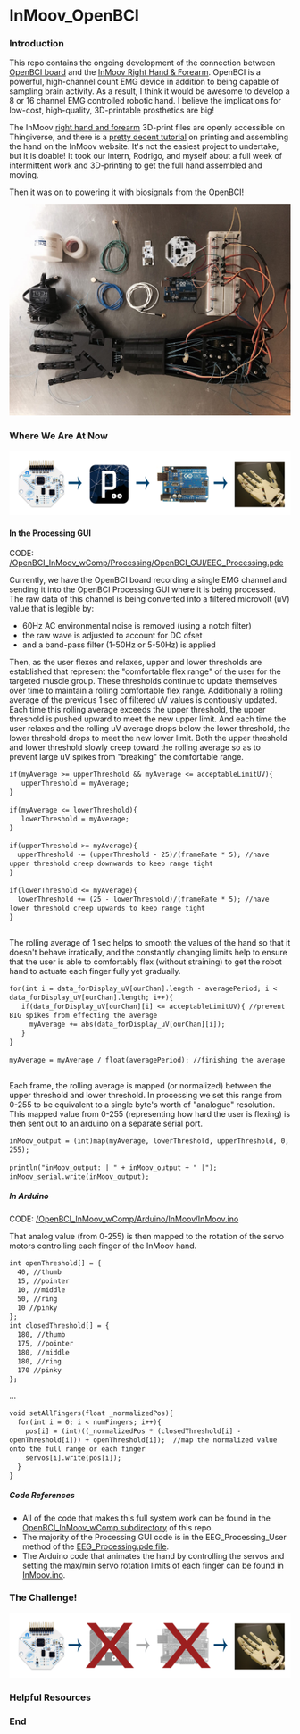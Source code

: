 # InMoov_OpenBCI

### Introduction

This repo contains the ongoing development of the connection between [OpenBCI board](http://www.openbci.com/) and the [InMoov Right Hand & Forearm](http://www.inmoov.fr/hand-and-forarm/). OpenBCI is a powerful, high-channel count EMG device in addition to being capable of sampling brain activity. As a result, I think it would be awesome to develop a 8 or 16 channel EMG controlled robotic hand. I believe the implications for low-cost, high-quality, 3D-printable prosthetics are big! 

The InMoov [right hand and forearm](http://www.thingiverse.com/thing:17773) 3D-print files are openly accessible on Thingiverse, and there is a [pretty decent tutorial](http://www.inmoov.fr/hand-and-forarm/) on printing and assembling the hand on the InMoov website. It's not the easiest project to undertake, but it is doable! It took our intern, Rodrigo, and myself about a full week of intermittent work and 3D-printing to get the full hand assembled and moving.

Then it was on to powering it with biosignals from the OpenBCI!

![image](images/HAND2.jpg)

### Where We Are At Now


![image](images/InMoov_wComp_Diagram.png)

#### In the Processing GUI
CODE: [/OpenBCI_InMoov_wComp/Processing/OpenBCI_GUI/EEG_Processing.pde](https://github.com/conorrussomanno/OpenBCI_InMoov/blob/master/OpenBCI_InMoov_wComp/Processing/OpenBCI_GUI/EEG_Processing.pde)

Currently, we have the OpenBCI board recording a single EMG channel and sending it into the OpenBCI Processing GUI where it is being processed. The raw data of this channel is being converted into a filtered microvolt (uV) value that is legible by:

- 60Hz AC environmental noise is removed (using a notch filter)
- the raw wave is adjusted to account for DC ofset
- and a band-pass filter (1-50Hz or 5-50Hz) is applied

Then, as the user flexes and relaxes, upper and lower thresholds are established that represent the "comfortable flex range" of the user for the targeted muscle group. These thresholds continue to update themselves over time to maintain a rolling comfortable flex range. Additionally a rolling average of the previous 1 sec of filtered uV values is contiously updated. Each time this rolling average exceeds the upper threshold, the upper threshold is pushed upward to meet the new upper limit. And each time the user relaxes and the rolling uV average drops below the lower threshold, the lower threshold drops to meet the new lower limit. Both the upper threshold and lower threshold slowly creep toward the rolling average so as to prevent large uV spikes from "breaking" the comfortable range. 

```
if(myAverage >= upperThreshold && myAverage <= acceptableLimitUV){ 
   upperThreshold = myAverage; 
}

if(myAverage <= lowerThreshold){
   lowerThreshold = myAverage; 
}

if(upperThreshold >= myAverage){
  upperThreshold -= (upperThreshold - 25)/(frameRate * 5); //have upper threshold creep downwards to keep range tight
}

if(lowerThreshold <= myAverage){
  lowerThreshold += (25 - lowerThreshold)/(frameRate * 5); //have lower threshold creep upwards to keep range tight
}
    
```

The rolling average of 1 sec helps to smooth the values of the hand so that it doesn't behave irratically, and the constantly changing limits help to ensure that the user is able to comfortably flex (without straining) to get the robot hand to actuate each finger fully yet gradually.

```
for(int i = data_forDisplay_uV[ourChan].length - averagePeriod; i < data_forDisplay_uV[ourChan].length; i++){
   if(data_forDisplay_uV[ourChan][i] <= acceptableLimitUV){ //prevent BIG spikes from effecting the average
     myAverage += abs(data_forDisplay_uV[ourChan][i]);
   }
}

myAverage = myAverage / float(averagePeriod); //finishing the average
    
```


Each frame, the rolling average is mapped (or normalized) between the upper threshold and lower threshold. In processing we set this range from 0-255 to be equivalent to a single byte's worth of "analogue" resolution. This mapped value from 0-255 (representing how hard the user is flexing) is then sent out to an arduino on a separate serial port. 

```
inMoov_output = (int)map(myAverage, lowerThreshold, upperThreshold, 0, 255);

println("inMoov_output: | " + inMoov_output + " |");
inMoov_serial.write(inMoov_output);
```

##### In Arduino
CODE: [/OpenBCI_InMoov_wComp/Arduino/InMoov/InMoov.ino](https://github.com/conorrussomanno/OpenBCI_InMoov/blob/master/OpenBCI_InMoov_wComp/Arduino/InMoov/InMoov.ino)

That analog value (from 0-255) is then mapped to the rotation of the servo motors controlling each finger of the InMoov hand.

```
int openThreshold[] = {
  40, //thumb
  15, //pointer
  10, //middle
  50, //ring
  10 //pinky
};
int closedThreshold[] = {
  180, //thumb
  175, //pointer
  180, //middle
  180, //ring
  170 //pinky
};
```
... 

```
void setAllFingers(float _normalizedPos){
  for(int i = 0; i < numFingers; i++){
    pos[i] = (int)((_normalizedPos * (closedThreshold[i] - openThreshold[i])) + openThreshold[i]);  //map the normalized value onto the full range or each finger
    servos[i].write(pos[i]);
  }
}
```


##### Code References

- All of the code that makes this full system work can be found in the [OpenBCI_InMoov_wComp subdirectory](https://github.com/conorrussomanno/OpenBCI_InMoov/tree/master/OpenBCI_InMoov_wComp) of this repo. 
- The majority of the Processing GUI code is in the EEG_Processing_User method of the [EEG_Processing.pde file](https://github.com/conorrussomanno/OpenBCI_InMoov/blob/master/OpenBCI_InMoov_wComp/Processing/OpenBCI_GUI/EEG_Processing.pde). 
- The Arduino code that animates the hand by controlling the servos and setting the max/min servo rotation limits of each finger can be found in [InMoov.ino](https://github.com/conorrussomanno/OpenBCI_InMoov/blob/master/OpenBCI_InMoov_wComp/Arduino/InMoov/InMoov.ino).


### The Challenge!

![image](images/InMoov_Diagram_Challenge.png)

### Helpful Resources

### End





